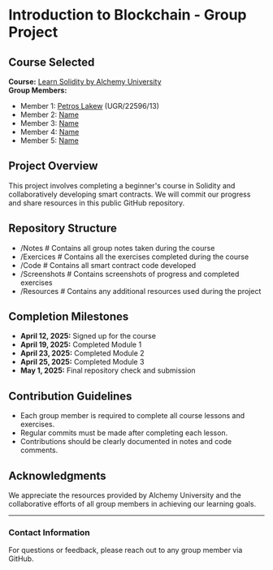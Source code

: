 # Introduction to Blockchain - Group Project  

## Course Selected  
**Course:** [Learn Solidity by Alchemy University](https://www.alchemy.com/university/courses/solidity)  
**Group Members:**  
- Member 1: [Petros Lakew](Rock-Lake) (UGR/22596/13)  
- Member 2: [Name](GitHubProfileLink)  
- Member 3: [Name](GitHubProfileLink)  
- Member 4: [Name](GitHubProfileLink)  
- Member 5: [Name](GitHubProfileLink)  

## Project Overview  
This project involves completing a beginner's course in Solidity and collaboratively developing smart contracts. We will commit our progress and share resources in this public GitHub repository.  

## Repository Structure  
- /Notes # Contains all group notes taken during the course
- /Exercices # Contains all the exercises completed during the course
- /Code # Contains all smart contract code developed
- /Screenshots # Contains screenshots of progress and completed exercises
- /Resources # Contains any additional resources used during the project


## Completion Milestones  
- **April 12, 2025:** Signed up for the course  
- **April 19, 2025:** Completed Module 1  
- **April 23, 2025:** Completed Module 2  
- **April 25, 2025:** Completed Module 3  
- **May 1, 2025:** Final repository check and submission  

## Contribution Guidelines  
- Each group member is required to complete all course lessons and exercises.  
- Regular commits must be made after completing each lesson.  
- Contributions should be clearly documented in notes and code comments.  

## Acknowledgments  
We appreciate the resources provided by Alchemy University and the collaborative efforts of all group members in achieving our learning goals.  

---  

### Contact Information  
For questions or feedback, please reach out to any group member via GitHub.  
